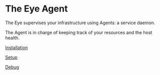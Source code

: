 # The Eye Agent

The Eye supervises your infrastructure using Agents: a service daemon.

The Agent is in charge of keeping track of your resources and the host health.

[Installation](installation.md)

[Setup](setup.md)

[Debug](debug.md)

